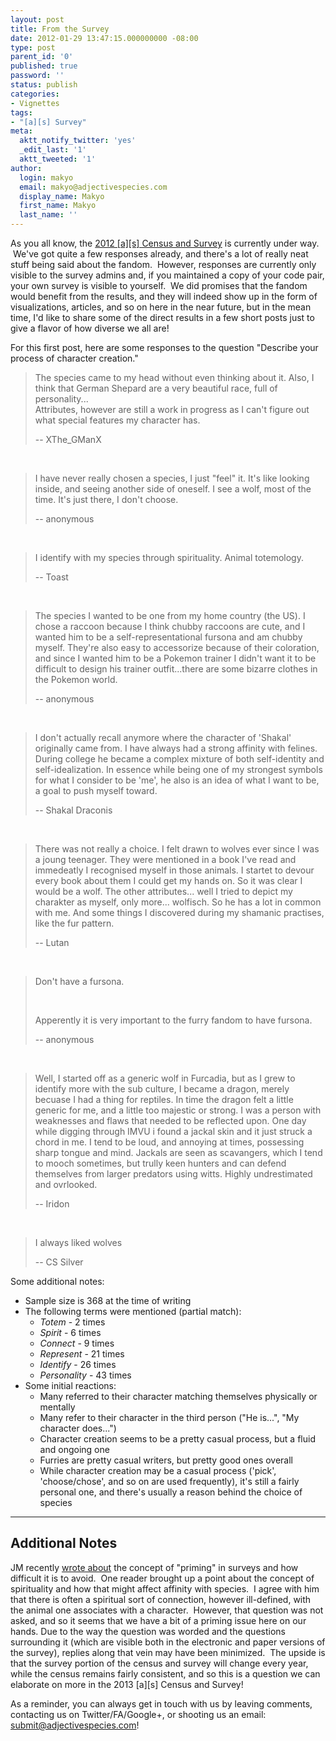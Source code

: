 ```yaml
---
layout: post
title: From the Survey
date: 2012-01-29 13:47:15.000000000 -08:00
type: post
parent_id: '0'
published: true
password: ''
status: publish
categories:
- Vignettes
tags:
- "[a][s] Survey"
meta:
  aktt_notify_twitter: 'yes'
  _edit_last: '1'
  aktt_tweeted: '1'
author:
  login: makyo
  email: makyo@adjectivespecies.com
  display_name: Makyo
  first_name: Makyo
  last_name: ''
---
```

<p>As you all know, the <a href="http://survey.adjectivespecies.com/2012/" target="_blank">2012 [a][s] Census and Survey</a> is currently under way.  We've got quite a few responses already, and there's a lot of really neat stuff being said about the fandom.  However, responses are currently only visible to the survey admins and, if you maintained a copy of your code pair, your own survey is visible to yourself.  We did promises that the fandom would benefit from the results, and they will indeed show up in the form of visualizations, articles, and so on here in the near future, but in the mean time, I'd like to share some of the direct results in a few short posts just to give a flavor of how diverse we all are!</p>
<p>For this first post, here are some responses to the question "Describe your process of character creation."</p>
<!--more-->
<blockquote><p>The species came to my head without even thinking about it. Also, I think that German Shepard are a very beautiful race, full of personality...<br />
Attributes, however are still a work in progress as I can't figure out what special features my character has.</p>
<p>-- XThe_GManX</p></blockquote>
<p>&nbsp;</p>
<blockquote><p>I have never really chosen a species, I just "feel" it. It's like looking inside, and seeing another side of oneself. I see a wolf, most of the time. It's just there, I don't choose.</p>
<p>-- anonymous</p></blockquote>
<p>&nbsp;</p>
<blockquote><p>I identify with my species through spirituality. Animal totemology.</p>
<p>-- Toast</p></blockquote>
<p>&nbsp;</p>
<blockquote><p>The species I wanted to be one from my home country (the US). I chose a raccoon because I think chubby raccoons are cute, and I wanted him to be a self-representational fursona and am chubby myself. They're also easy to accessorize because of their coloration, and since I wanted him to be a Pokemon trainer I didn't want it to be difficult to design his trainer outfit...there are some bizarre clothes in the Pokemon world.</p>
<p>-- anonymous</p></blockquote>
<p>&nbsp;</p>
<blockquote><p>I don't actually recall anymore where the character of 'Shakal' originally came from. I have always had a strong affinity with felines. During college he became a complex mixture of both self-identity and self-idealization. In essence while being one of my strongest symbols for what I consider to be 'me', he also is an idea of what I want to be, a goal to push myself toward.</p>
<p>-- Shakal Draconis</p></blockquote>
<p>&nbsp;</p>
<blockquote><p>There was not really a choice. I felt drawn to wolves ever since I was a joung teenager. They were mentioned in a book I've read and immedeatly I recognised myself in those animals. I startet to devour every book about them I could get my hands on. So it was clear I would be a wolf. The other attributes... well I tried to depict my charakter as myself, only more... wolfisch. So he has a lot in common with me. And some things I discovered during my shamanic practises, like the fur pattern.</p>
<p>-- Lutan</p></blockquote>
<p>&nbsp;</p>
<blockquote><p>Don't have a fursona.</p>
<p>&nbsp;</p>
<p>Apperently it is very important to the furry fandom to have fursona.</p>
<p>-- anonymous</p></blockquote>
<p>&nbsp;</p>
<blockquote><p>Well, I started off as a generic wolf in Furcadia, but as I grew to identify more with the sub culture, I became a dragon, merely becuase I had a thing for reptiles. In time the dragon felt a little generic for me, and a little too majestic or strong. I was a person with weaknesses and flaws that needed to be reflected upon. One day while digging through IMVU i found a jackal skin and it just struck a chord in me. I tend to be loud, and annoying at times, possessing sharp tongue and mind. Jackals are seen as scavangers, which I tend to mooch sometimes, but trully keen hunters and can defend themselves from larger predators using witts. Highly undrestimated and ovrlooked.</p>
<p>-- Iridon</p></blockquote>
<p>&nbsp;</p>
<blockquote><p>I always liked wolves</p>
<p>-- CS Silver</p></blockquote>
<p>Some additional notes:</p>
<ul>
<li>Sample size is 368 at the time of writing</li>
<li>The following terms were mentioned (partial match):
<ul>
<li><em>Totem</em> - 2 times</li>
<li><em>Spirit</em> - 6 times</li>
<li><em>Connect</em> - 9 times</li>
<li><em>Represent</em> - 21 times</li>
<li><em>Identify</em> - 26 times</li>
<li><em>Personality</em> - 43 times</li>
</ul>
</li>
<li>Some initial reactions:
<ul>
<li>Many referred to their character matching themselves physically or mentally</li>
<li>Many refer to their character in the third person ("He is...", "My character does...")</li>
<li>Character creation seems to be a pretty casual process, but a fluid and ongoing one</li>
<li>Furries are pretty casual writers, but pretty good ones overall</li>
<li>While character creation may be a casual process ('pick', 'choose/chose', and so on are used frequently), it's still a fairly personal one, and there's usually a reason behind the choice of species</li>
</ul>
</li>
</ul>
<hr />
<h2>Additional Notes</h2>
<p>JM recently <a title="Looking for the Furry Vegetarians" href="http://www.adjectivespecies.com/2012/01/23/looking-for-the-furry-vegetarians/">wrote about</a> the concept of "priming" in surveys and how difficult it is to avoid.  One reader brought up a point about the concept of spirituality and how that might affect affinity with species.  I agree with him that there is often a spiritual sort of connection, however ill-defined, with the animal one associates with a character.  However, that question was not asked, and so it seems that we have a bit of a priming issue here on our hands. Due to the way the question was worded and the questions surrounding it (which are visible both in the electronic and paper versions of the survey), replies along that vein may have been minimized.  The upside is that the survey portion of the census and survey will change every year, while the census remains fairly consistent, and so this is a question we can elaborate on more in the 2013 [a][s] Census and Survey!</p>
<p>As a reminder, you can always get in touch with us by leaving comments, contacting us on Twitter/FA/Google+, or shooting us an email: <a href="mailto:submit@adjectivespecies.com">submit@adjectivespecies.com</a>!</p>



